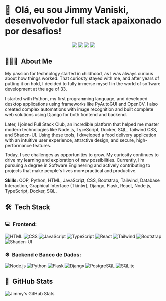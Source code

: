 <h1>👋 &nbsp;Olá, eu sou Jimmy Vaniski, desenvolvedor full stack apaixonado por desafios!</h1>
<p align="center">
<a href="https://linkedin.com/in/jimmy-vaniski-84310123a/"><img src="https://img.shields.io/badge/-Jimmy%20Vaniski-0077B5?style=flat-square&logo=Linkedin&logoColor=white"/></a>
<a href="mailto:vaniskito@hotmail.com"><img src="https://img.shields.io/badge/-vaniskito@hotmail.com-D14836?style=flat-square&logo=Gmail&logoColor=white"/></a>
<a href="https://jimmy-vaniski.netlify.app/"><img src="https://img.shields.io/badge/-jimmy--vaniski.netlify.app-3423A6?style=flat-square&logo=Google-Chrome&logoColor=white"/></a>
<a href="https://wa.me/351911881183">
<img src="https://img.shields.io/badge/-WhatsApp-25D366?style=flat-square&logo=whatsapp&logoColor=white"/></a>
</p>

<h2> 👨🏻‍💻 &nbsp;About Me </h2>

My passion for technology started in childhood, as I was always curious about how things worked. That curiosity stayed with me, and after years of putting it on hold, I decided to fully immerse myself in the world of software development at the age of 33.

I started with Python, my first programming language, and developed desktop applications using frameworks like PyAutoGUI and OpenCV. I also created complex automations with image recognition and built complete web solutions using Django for both frontend and backend.

Later, I joined Full Stack Club, an incredible platform that helped me master modern technologies like Node.js, TypeScript, Docker, SQL, Tailwind CSS, and Shadcn-UI. Using these tools, I developed a food delivery application with an intuitive user experience, attractive design, and secure, high-performance features.

Today, I see challenges as opportunities to grow. My curiosity continues to drive my learning and exploration of new possibilities. Currently, I’m pursuing a degree in Software Engineering and actively contributing to projects that make people's lives more practical and productive.

**Skills:** OOP, Python, HTML, JavaScript, CSS, Bootstrap, Tailwind, Database Interaction, Graphical Interface (Tkinter), Django, Flask, React, Node.js, TypeScript, Docker, SQL.

<h2> 🛠 &nbsp;Tech Stack</h2>
<h3>💻 &nbsp;Frontend:</h3>

![HTML](https://img.shields.io/badge/-HTML-333333?style=flat&logo=HTML5)
![CSS](https://img.shields.io/badge/-CSS-333333?style=flat&logo=CSS3&logoColor=1572B6)
![JavaScript](https://img.shields.io/badge/-JavaScript-333333?style=flat&logo=javascript)
![TypeScript](https://img.shields.io/badge/-TypeScript-333333?style=flat&logo=typescript&logoColor=2D79C7)
![React](https://img.shields.io/badge/-React-333333?style=flat&logo=react)
![Tailwind](https://img.shields.io/badge/-Tailwind%20CSS-333333?style=flat&logo=tailwind-css)
![Bootstrap](https://img.shields.io/badge/-Bootstrap-333333?style=flat&logo=bootstrap&logoColor=563D7C)
![Shadcn-UI](https://img.shields.io/badge/-Shadcn--UI-333333?style=flat)

<h3>⚙️ &nbsp;Backend e Banco de Dados:</h3>

![Node.js](https://img.shields.io/badge/-Node.js-333333?style=flat&logo=node.js)
![Python](https://img.shields.io/badge/-Python-333333?style=flat&logo=python)
![Flask](https://img.shields.io/badge/-Flask-333333?style=flat&logo=flask)
![Django](https://img.shields.io/badge/-Django-333333?style=flat&logo=django)
![PostgreSQL](https://img.shields.io/badge/-PostgreSQL-333333?style=flat&logo=postgresql)
![SQLite](https://img.shields.io/badge/-SQLite-333333?style=flat&logo=sqlite)

<h2>🚀 &nbsp;GitHub Stats</h2>

![Jimmy's GitHub Stats](https://github-readme-stats.vercel.app/api?username=jimmy-vaniski&show_icons=true&theme=dracula)
